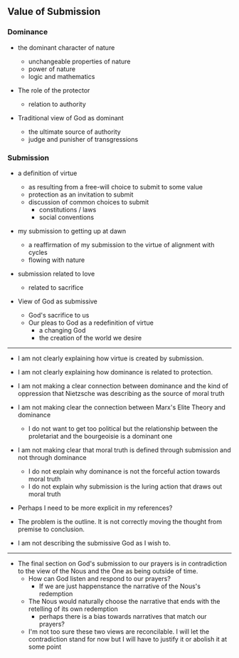 ## Value of Submission

### Dominance

- the dominant character of nature
    - unchangeable properties of nature
    - power of nature
    - logic and mathematics

- The role of the protector
    - relation to authority

- Traditional view of God as dominant
    - the ultimate source of authority
    - judge and punisher of transgressions

### Submission

- a definition of virtue
    - as resulting from a free-will choice to submit to some value
    - protection as an invitation to submit
    - discussion of common choices to submit
        - constitutions / laws
        - social conventions
- my submission to getting up at dawn
    - a reaffirmation of my submission to the virtue of alignment with cycles
    - flowing with nature
- submission related to love
    - related to sacrifice

- View of God as submissive
    - God's sacrifice to us
    - Our pleas to God as a redefinition of virtue
        - a changing God
        - the creation of the world we desire

---

- I am not clearly explaining how virtue is created by submission. 
- I am not clearly explaining how dominance is related to protection.
- I am not making a clear connection between dominance and the kind of oppression that Nietzsche was describing as the source of moral truth
- I am not making clear the connection between Marx's Elite Theory and dominance
    - I do not want to get too political but the relationship between the 
      proletariat and the bourgeoisie is a dominant one
- I am not making clear that moral truth is defined through submission and not through dominance
    - I do not explain why dominance is not the forceful action towards moral truth
    - I do not explain why submission is the luring action that draws out moral truth

- Perhaps I need to be more explicit in my references?

- The problem is the outline. It is not correctly moving the thought from premise to conclusion.

- I am not describing the submissive God as I wish to.

---

- The final section on God's submission to our prayers is in contradiction to the view of the Nous and the One as being outside of time.
    - How can God listen and respond to our prayers?
        - If we are just happenstance the narrative of the Nous's redemption
    - The Nous would naturally choose the narrative that ends with the retelling of its own redemption
        - perhaps there is a bias towards narratives that match our prayers?
    - I'm not too sure these two views are reconcilable. I will let the contradiction stand for now but I will have to justify it or abolish it at some point
